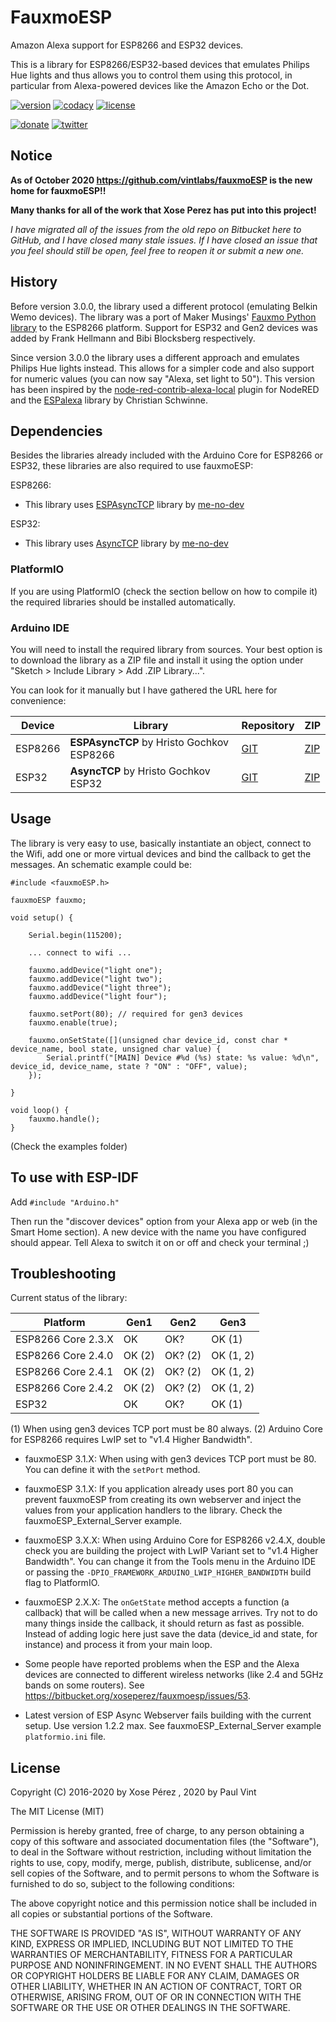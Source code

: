# FauxmoESP

Amazon Alexa support for ESP8266 and ESP32 devices.

This is a library for ESP8266/ESP32-based devices that emulates Philips Hue lights and thus allows you to control them using this protocol, in particular from Alexa-powered devices like the Amazon Echo or the Dot.

[![version](https://img.shields.io/badge/version-3.1.1-brightgreen.svg)](CHANGELOG.md)
[![codacy](https://img.shields.io/codacy/grade/44478ddd58fe4cc6a2bc5598232663b8/master.svg)](https://www.codacy.com/app/xoseperez/fauxmoesp/dashboard)
[![license](https://img.shields.io/badge/license-MIT-orange.svg)](LICENSE)

[![donate](https://img.shields.io/badge/donate-PayPal-blue.svg)](https://www.paypal.com/cgi-bin/webscr?cmd=_donations&business=xose%2eperez%40gmail%2ecom&lc=US&no_note=0&currency_code=EUR&bn=PP%2dDonationsBF%3abtn_donate_LG%2egif%3aNonHostedGuest)
[![twitter](https://img.shields.io/twitter/follow/xoseperez.svg?style=social)](https://twitter.com/intent/follow?screen_name=xoseperez)

## Notice

**As of October 2020 https://github.com/vintlabs/fauxmoESP is the new home for fauxmoESP!!**

**Many thanks for all of the work that Xose Perez has put into this project!**

*I have migrated all of the issues from the old repo on Bitbucket here to GitHub, and I have closed many stale issues. If I have closed an issue that you feel should still be open, feel free to reopen it or submit a new one.*


## History

Before version 3.0.0, the library used a different protocol (emulating Belkin Wemo devices). The library was a port of Maker Musings' [Fauxmo Python library][6] to the ESP8266 platform. Support for ESP32 and Gen2 devices was added by Frank Hellmann <frank at vfx dot to> and Bibi Blocksberg respectively.

Since version 3.0.0 the library uses a different approach and emulates Philips Hue lights instead. This allows for a simpler code and also support for numeric values (you can now say "Alexa, set light to 50"). This version has been inspired by the [node-red-contrib-alexa-local](https://github.com/originallyus/node-red-contrib-alexa-local) plugin for NodeRED and the [ESPalexa](https://github.com/Aircoookie/Espalexa) library by Christian Schwinne.

## Dependencies

Besides the libraries already included with the Arduino Core for ESP8266 or ESP32, these libraries are also required to use fauxmoESP:

ESP8266:

* This library uses [ESPAsyncTCP][3] library by [me-no-dev][5]

ESP32:

* This library uses [AsyncTCP][4] library by [me-no-dev][5]

### PlatformIO

If you are using PlatformIO (check the section bellow on how to compile it) the required libraries should be installed automatically.

### Arduino IDE

You will need to install the required library from sources. Your best option is to download the library as a ZIP file and install it using the option under "Sketch > Include Library > Add .ZIP Library...".

You can look for it manually but I have gathered the URL here for convenience:

|Device|Library|Repository|ZIP|
|-|-|-|-|
|ESP8266|**ESPAsyncTCP** by Hristo Gochkov ESP8266|[GIT](https://github.com/me-no-dev/ESPAsyncTCP)|[ZIP](https://github.com/me-no-dev/ESPAsyncTCP/archive/master.zip)|
|ESP32|**AsyncTCP** by Hristo Gochkov ESP32|[GIT](https://github.com/me-no-dev/AsyncTCP)|[ZIP](https://github.com/me-no-dev/AsyncTCP/archive/master.zip)|

## Usage

The library is very easy to use, basically instantiate an object, connect to the Wifi, add one or more virtual devices and bind the callback to get the messages. An schematic example could be:

```
#include <fauxmoESP.h>

fauxmoESP fauxmo;

void setup() {

    Serial.begin(115200);

    ... connect to wifi ...

    fauxmo.addDevice("light one");
    fauxmo.addDevice("light two");
    fauxmo.addDevice("light three");
    fauxmo.addDevice("light four");

    fauxmo.setPort(80); // required for gen3 devices
    fauxmo.enable(true);

    fauxmo.onSetState([](unsigned char device_id, const char * device_name, bool state, unsigned char value) {
        Serial.printf("[MAIN] Device #%d (%s) state: %s value: %d\n", device_id, device_name, state ? "ON" : "OFF", value);
    });

}

void loop() {
    fauxmo.handle();
}

```

(Check the examples folder)

## To use with ESP-IDF

Add `#include "Arduino.h"`


Then run the "discover devices" option from your Alexa app or web (in the Smart Home section). A new device with the name you have configured should appear. Tell Alexa to switch it on or off and check your terminal ;)

## Troubleshooting

Current status of the library:

|Platform|Gen1|Gen2|Gen3|
|---|---|---|---|
|ESP8266 Core 2.3.X|OK|OK?|OK (1)|
|ESP8266 Core 2.4.0|OK (2)|OK? (2)|OK (1, 2)|
|ESP8266 Core 2.4.1|OK (2)|OK? (2)|OK (1, 2)|
|ESP8266 Core 2.4.2|OK (2)|OK? (2)|OK (1, 2)|
|ESP32|OK|OK?|OK (1)|

(1) When using gen3 devices TCP port must be 80 always.
(2) Arduino Core for ESP8266 requires LwIP set to "v1.4 Higher Bandwidth".

* fauxmoESP 3.1.X: When using with gen3 devices TCP port must be 80. You can define it with the `setPort` method.

* fauxmoESP 3.1.X: If you application already uses port 80 you can prevent fauxmoESP from creating its own webserver and inject the values from your application handlers to the library. Check the fauxmoESP_External_Server example.

* fauxmoESP 3.X.X: When using Arduino Core for ESP8266 v2.4.X, double check you are building the project with LwIP Variant set to "v1.4 Higher Bandwidth". You can change it from the Tools menu in the Arduino IDE or passing the `-DPIO_FRAMEWORK_ARDUINO_LWIP_HIGHER_BANDWIDTH` build flag to PlatformIO.

* fauxmoESP 2.X.X: The `onGetState` method accepts a function (a callback) that will be called when a new message arrives. Try not to do many things inside the callback, it should return as fast as possible. Instead of adding logic here just save the data (device_id and state, for instance) and process it from your main loop.

* Some people have reported problems when the ESP and the Alexa devices are connected to different wireless networks (like 2.4 and 5GHz bands on some routers). See https://bitbucket.org/xoseperez/fauxmoesp/issues/53.

* Latest version of ESP Async Webserver fails building with the current setup. Use version 1.2.2 max. See fauxmoESP_External_Server example `platformio.ini` file.

[1]:https://github.com/esp8266/Arduino
[2]:http://docs.platformio.org/en/stable/platforms/espressif8266.html#using-arduino-framework-with-staging-version
[3]:https://github.com/me-no-dev/ESPAsyncTCP
[4]:https://github.com/me-no-dev/AsyncTCP
[5]:https://github.com/me-no-dev
[6]:https://github.com/makermusings/fauxmo

## License

Copyright (C) 2016-2020 by Xose Pérez <xose dot perez at gmail dot com>, 2020 by Paul Vint <pjvint at gmail dot com>

The MIT License (MIT)

Permission is hereby granted, free of charge, to any person obtaining a copy
of this software and associated documentation files (the "Software"), to deal
in the Software without restriction, including without limitation the rights
to use, copy, modify, merge, publish, distribute, sublicense, and/or sell
copies of the Software, and to permit persons to whom the Software is
furnished to do so, subject to the following conditions:

The above copyright notice and this permission notice shall be included in
all copies or substantial portions of the Software.

THE SOFTWARE IS PROVIDED "AS IS", WITHOUT WARRANTY OF ANY KIND, EXPRESS OR
IMPLIED, INCLUDING BUT NOT LIMITED TO THE WARRANTIES OF MERCHANTABILITY,
FITNESS FOR A PARTICULAR PURPOSE AND NONINFRINGEMENT. IN NO EVENT SHALL THE
AUTHORS OR COPYRIGHT HOLDERS BE LIABLE FOR ANY CLAIM, DAMAGES OR OTHER
LIABILITY, WHETHER IN AN ACTION OF CONTRACT, TORT OR OTHERWISE, ARISING FROM,
OUT OF OR IN CONNECTION WITH THE SOFTWARE OR THE USE OR OTHER DEALINGS IN
THE SOFTWARE.

